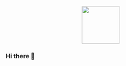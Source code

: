 <div id="header" align="center">
  <img src="https://giphy.com/gifs/pudgypenguins-lie-dev-data-doesnt-LaVp0AyqR5bGsC5Cbm" width="100"/>
 
</div>

### Hi there 👋

<!--
**yasonukan/yasonukan** is a ✨ _special_ ✨ repository because its `README.md` (this file) appears on your GitHub profile.

Here are some ideas to get you started:

- 🔭 I’m currently working on ...
- 🌱 I’m currently learning ...
- 👯 I’m looking to collaborate on ...
- 🤔 I’m looking for help with ...
- 💬 Ask me about ...
- 📫 How to reach me: ...
- 😄 Pronouns: ...
- ⚡ Fun fact: ...
-->
